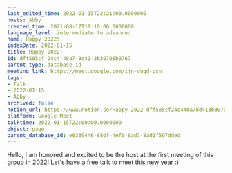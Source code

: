 ```yaml
---
last_edited_time: 2022-01-15T22:21:00.0000000
hosts: Abby
created_time: 2021-08-17T19:10:00.0000000
language_level: intermediate to advanced
name: Happy 2022!
indexDate: 2022-01-15
title: Happy 2022!
id: dff585cf-24c4-48a7-8d41-3b30708b0767
parent_type: database_id
meeting_link: https://meet.google.com/ijn-vugd-osn
tags:
- Talk
- 2022-01-15
- Abby
archived: false
notion_url: https://www.notion.so/Happy-2022-dff585cf24c448a78d413b30708b0767
platform: Google Meet
talktime: 2022-01-15T22:00:00.0000000
object: page
parent_database_id: e9339446-880f-4ef0-8ad7-8ad1f507dded
---
```


Hello, I am honored and excited to be the host at the first meeting of this group in 2022! Let's have a free talk to meet this new year :)





